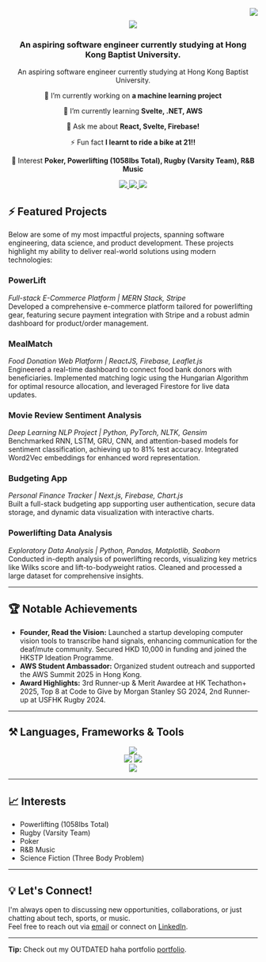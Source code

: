 <img align="right" src="https://visitor-badge.laobi.icu/badge?page_id=cdfelixj.cdfelixj" /> <h1 align="center"> <img src="https://readme-typing-svg.herokuapp.com/?font=Righteous&size=35&center=true&vCenter=true&width=500&height=70&duration=2000&lines=Hello+There!+👋;+I'm+Felix+Pangestu!;" /> </h1> <h3 align="center">An aspiring software engineer currently studying at Hong Kong Baptist University.</h3>
<div align="center">



An aspiring software engineer currently studying at Hong Kong Baptist University.


 🔭 I’m currently working on **a machine learning project**
 
 🌱 I’m currently learning **Svelte, .NET, AWS**

 💬 Ask me about **React, Svelte, Firebase!**

 ⚡ Fun fact **I learnt to ride a bike at 21!!**
 
 🎈 Interest **Poker, Powerlifting (1058lbs Total), Rugby (Varsity Team), R&B Music**


</div> <div align="center"> <a href="mailto:cd.felixj@gmail.com"> <img src="https://img.shields.io/badge/Gmail-333333?style=for-the-badge&logo=gmail&logoColor=red" /> </a> <a href="https://www.linkedin.com/in/jfelixpangestu/" target="_blank"> <img src="https://img.shields.io/badge/LinkedIn-0077B5?style=for-the-badge&logo=linkedin&logoColor=white" target="_blank" /> </a> <a href="https://cdfelixj.netlify.app/" target="_blank"> <img src="https://img.shields.io/badge/Portfolio-FF5722?style=for-the-badge&logo=todoist&logoColor=white" target="_blank" /> </a> </div>

## ⚡ Featured Projects

Below are some of my most impactful projects, spanning software engineering, data science, and product development. These projects highlight my ability to deliver real-world solutions using modern technologies:

### **PowerLift**  
*Full-stack E-Commerce Platform | MERN Stack, Stripe*  
Developed a comprehensive e-commerce platform tailored for powerlifting gear, featuring secure payment integration with Stripe and a robust admin dashboard for product/order management.

### **MealMatch**  
*Food Donation Web Platform | ReactJS, Firebase, Leaflet.js*  
Engineered a real-time dashboard to connect food bank donors with beneficiaries. Implemented matching logic using the Hungarian Algorithm for optimal resource allocation, and leveraged Firestore for live data updates.

### **Movie Review Sentiment Analysis**  
*Deep Learning NLP Project | Python, PyTorch, NLTK, Gensim*  
Benchmarked RNN, LSTM, GRU, CNN, and attention-based models for sentiment classification, achieving up to 81% test accuracy. Integrated Word2Vec embeddings for enhanced word representation.

### **Budgeting App**  
*Personal Finance Tracker | Next.js, Firebase, Chart.js*  
Built a full-stack budgeting app supporting user authentication, secure data storage, and dynamic data visualization with interactive charts.

### **Powerlifting Data Analysis**  
*Exploratory Data Analysis | Python, Pandas, Matplotlib, Seaborn*  
Conducted in-depth analysis of powerlifting records, visualizing key metrics like Wilks score and lift-to-bodyweight ratios. Cleaned and processed a large dataset for comprehensive insights.

---

## 🏆 Notable Achievements

- **Founder, Read the Vision:** Launched a startup developing computer vision tools to transcribe hand signals, enhancing communication for the deaf/mute community. Secured HKD 10,000 in funding and joined the HKSTP Ideation Programme.
- **AWS Student Ambassador:** Organized student outreach and supported the AWS Summit 2025 in Hong Kong.
- **Award Highlights:** 3rd Runner-up & Merit Awardee at HK Techathon+ 2025, Top 8 at Code to Give by Morgan Stanley SG 2024, 2nd Runner-up at USFHK Rugby 2024.

---

## ⚒️ Languages, Frameworks & Tools

<div align="center"> <img src="https://skillicons.dev/icons?i=python,c,cs,java,c,r" /><br> <img src="https://skillicons.dev/icons?i=react,bootstrap,svelte,nextjs,html,css,js,ts,nodejs,express,flask,tailwind,dotnet" /> <img src="https://skillicons.dev/icons?i=aws,azure,firebase,mongodb,mysql" /><br> <img src="https://skillicons.dev/icons?i=vscode,visualstudio,github,git,ps,tailwind,r" /> </div>


---

## 📈 Interests

- Powerlifting (1058lbs Total)
- Rugby (Varsity Team)
- Poker
- R&B Music
- Science Fiction (Three Body Problem)

---

## 💡 Let's Connect!

I'm always open to discussing new opportunities, collaborations, or just chatting about tech, sports, or music.  
Feel free to reach out via [email](mailto:cd.felixj@gmail.com) or connect on [LinkedIn](https://www.linkedin.com/in/jfelixpangestu/).

---

**Tip:** Check out my OUTDATED haha portfolio [portfolio](https://cdfelixj.netlify.app/).
